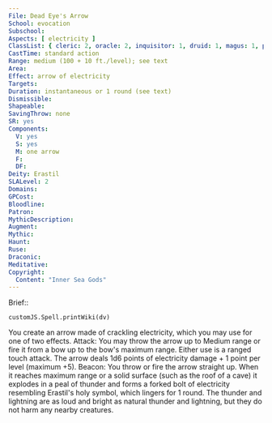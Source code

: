 ```yaml
---
File: Dead Eye's Arrow
School: evocation
Subschool: 
Aspects: [ electricity ]
ClassList: { cleric: 2, oracle: 2, inquisitor: 1, druid: 1, magus: 1, paladin: 1, ranger: 1 }
CastTime: standard action
Range: medium (100 + 10 ft./level); see text
Area: 
Effect: arrow of electricity
Targets: 
Duration: instantaneous or 1 round (see text)
Dismissible: 
Shapeable: 
SavingThrow: none
SR: yes
Components:
  V: yes
  S: yes
  M: one arrow
  F: 
  DF: 
Deity: Erastil
SLALevel: 2
Domains: 
GPCost: 
Bloodline: 
Patron: 
MythicDescription: 
Augment: 
Mythic: 
Haunt: 
Ruse: 
Draconic: 
Meditative: 
Copyright:
  Content: "Inner Sea Gods"
---
```

Brief:: 

```dataviewjs
customJS.Spell.printWiki(dv)
```

You create an arrow made of crackling electricity, which you may use for one of two effects.  Attack: You may throw the arrow up to Medium range or fire it from a bow up to the bow's maximum range. Either use is a ranged touch attack. The arrow deals 1d6 points of electricity damage + 1 point per level (maximum +5).  Beacon: You throw or fire the arrow straight up. When it reaches maximum range or a solid surface (such as the roof of a cave) it explodes in a peal of thunder and forms a forked bolt of electricity resembling Erastil's holy symbol, which lingers for 1 round. The thunder and lightning are as loud and bright as natural thunder and lightning, but they do not harm any nearby creatures.
